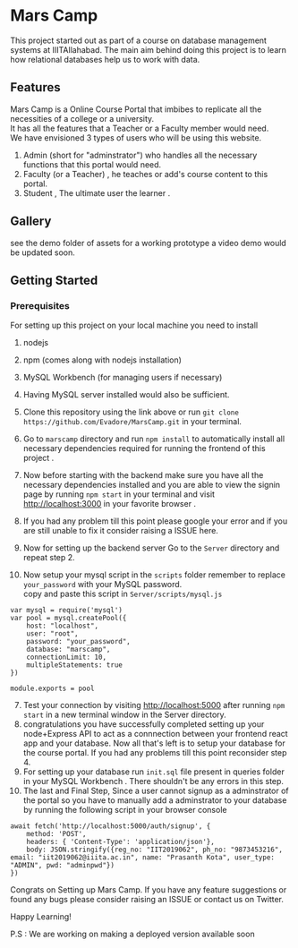 # Mars Camp

This project started out as part of a course on database management systems at IIITAllahabad. The main aim behind doing this project is to learn how relational databases help us to work with data.

## Features

Mars Camp is a Online Course Portal that imbibes to replicate all the necessities of a college or a university.\
It has all the features that a Teacher or a Faculty member would need.\
We have envisioned 3 types of users who will be using this website.

1. Admin (short for "adminstrator") who handles all the necessary functions that this portal would need.
2. Faculty (or a Teacher) , he teaches or add's course content to this portal.
3. Student , The ultimate user the learner .

## Gallery

see the demo folder of assets for a working prototype a video demo would be updated soon.

## Getting Started

### Prerequisites

For setting up this project on your local machine you need to install

1. nodejs
2. npm (comes along with nodejs installation)
3. MySQL Workbench (for managing users if necessary)
4. Having MySQL server installed would also be sufficient.

5. Clone this repository using the link above or run `git clone https://github.com/Evadore/MarsCamp.git` in your terminal.
6. Go to `marscamp` directory and run `npm install` to automatically install all necessary dependencies required for running the frontend of this project .
7. Now before starting with the backend make sure you have all the necessary dependencies installed and you are able to view the signin page by running `npm start` in your terminal and visit [http://localhost:3000](http://localhost:3000) in your favorite browser .
8. If you had any problem till this point please google your error and if you are still unable to fix it consider raising a ISSUE here.
9. Now for setting up the backend server Go to the `Server` directory and repeat step 2.
10. Now setup your mysql script in the `scripts` folder remember to replace `your_password` with your MySQL password. \
    copy and paste this script in `Server/scripts/mysql.js`

```
var mysql = require('mysql')
var pool = mysql.createPool({
    host: "localhost",
    user: "root",
    password: "your_password",
    database: "marscamp",
    connectionLimit: 10,
    multipleStatements: true
})

module.exports = pool
```

7. Test your connection by visiting [http://localhost:5000](http://localhost:5000) after running `npm start` in a new terminal window in the Server directory.
8. congratulations you have successfully completed setting up your node+Express API to act as a connnection between your frontend react app and your database. Now all that's left is to setup your database for the course portal. If you had any problems till this point reconsider step 4.
9. For setting up your database run `init.sql` file present in queries folder in your MySQL Workbench . There shouldn't be any errors in this step.
10. The last and Final Step, Since a user cannot signup as a adminstrator of the portal so you have to manually add a adminstrator to your database by running the following script in your browser console

```
await fetch('http://localhost:5000/auth/signup', {
    method: 'POST',
    headers: { 'Content-Type': 'application/json'},
    body: JSON.stringify({reg_no: "IIT2019062", ph_no: "9873453216", email: "iit2019062@iiita.ac.in", name: "Prasanth Kota", user_type: "ADMIN", pwd: "adminpwd"})
})
```

Congrats on Setting up Mars Camp. If you have any feature suggestions or found any bugs please consider raising an ISSUE or contact us on Twitter.

Happy Learning!

P.S : We are working on making a deployed version available soon

